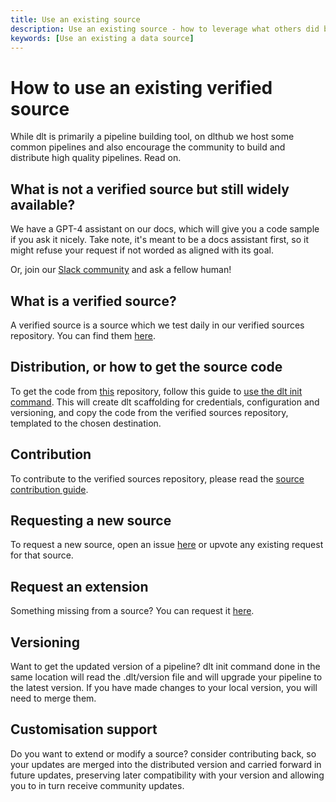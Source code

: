 ```yaml
---
title: Use an existing source
description: Use an existing source - how to leverage what others did before you
keywords: [Use an existing a data source]
---
```


# How to use an existing verified source

While dlt is primarily a pipeline building tool, on dlthub we host some common pipelines and also encourage the community to build and distribute high quality pipelines.
Read on.

## What is not a verified source but still widely available?

We have a GPT-4 assistant on our docs, which will give you a code sample if you ask it nicely.
Take note, it's meant to be a docs assistant first, so it might refuse your request if not
worded as aligned with its goal.

Or, join our [Slack community](https://join.slack.com/t/dlthub-community/shared_invite/zt-1slox199h-HAE7EQoXmstkP_bTqal65g) and ask a fellow human!

## What is a verified source?

A verified source is a source which we test daily in our verified sources repository.
You can find them [here](../dlt-ecosystem/verified-sources).

## Distribution, or how to get the source code

To get the code from [this](https://github.com/dlt-hub/verified-sources) repository, follow this guide to [use the dlt init command](../walkthroughs/add-a-verified-source).
This will create dlt scaffolding for credentials, configuration and versioning,
and copy the code from the verified sources repository, templated to the chosen destination.

## Contribution

To contribute to the verified sources repository, please read the [source contribution guide](https://github.com/dlt-hub/verified-sources/blob/master/CONTRIBUTING.md).

## Requesting a new source

To request a new source, open an issue [here](https://github.com/dlt-hub/verified-sources/issues/new?template=source-request.md) or upvote any existing request for that source.

## Request an extension

Something missing from a source? You can request it [here](https://github.com/dlt-hub/verified-sources/issues/new?template=extend-a-source.md).

## Versioning

Want to get the updated version of a pipeline? dlt init command done in the same location will read
the .dlt/version file and will upgrade your pipeline to the latest version. If you have
made changes to your local version, you will need to merge them.

## Customisation support

Do you want to extend or modify a source? consider contributing back,
so your updates are merged into the distributed version and carried forward in future updates,
preserving later compatibility with your version and allowing you to in turn
receive community updates.

